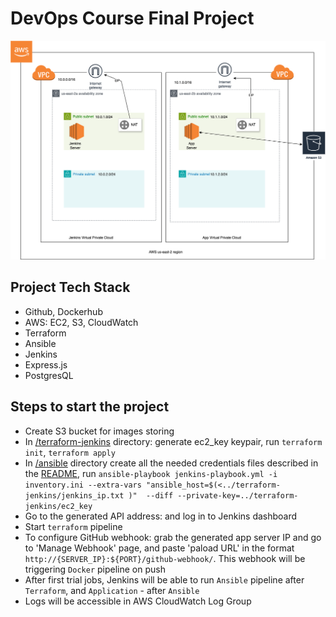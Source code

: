 # DevOps Course Final Project

![project schems](project-schema.png)

## Project Tech Stack

- Github, Dockerhub
- AWS: EC2, S3, CloudWatch
- Terraform
- Ansible
- Jenkins
- Express.js
- PostgresQL

## Steps to start the project

- Create S3 bucket for images storing
- In [/terraform-jenkins](./terraform-jenkins) directory: generate ec2_key keypair,
  run `terraform init`, `terraform apply`
- In [/ansible](./ansible) directory create all the needed credentials files described in
  the [README](./ansible/README.md),
  run `ansible-playbook jenkins-playbook.yml -i  inventory.ini --extra-vars "ansible_host=$(<../terraform-jenkins/jenkins_ip.txt )"  --diff --private-key=../terraform-jenkins/ec2_key`
- Go to the generated API address: and log in to Jenkins dashboard
- Start `terraform` pipeline
- To configure GitHub webhook: grab the generated app server IP and go to 'Manage Webhook' page, and paste 'paload URL'
  in the format `http://{SERVER_IP}:${PORT}/github-webhook/`. This webhook will be triggering `Docker` pipeline on push
- After first trial jobs, Jenkins will be able to run `Ansible` pipeline after `Terraform`, and `Application` -
  after `Ansible`
- Logs will be accessible in AWS CloudWatch Log Group